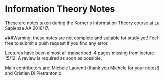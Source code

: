# Information Theory Notes
These are notes taken during the Korner's Information Theory course at La Sapienza AA 2016/17.

###Warning: these notes are not complete and suitable for study yet! Feel free to submit a push request if you find any error.

Lectures have been almost all transcribed. 4 pages missing from lecture 15/12. A review is required as soon as possible.

Main contributors are: Michele Laurenti (thank you Michele for your notes!) and Cristian Di Pietrantonio
